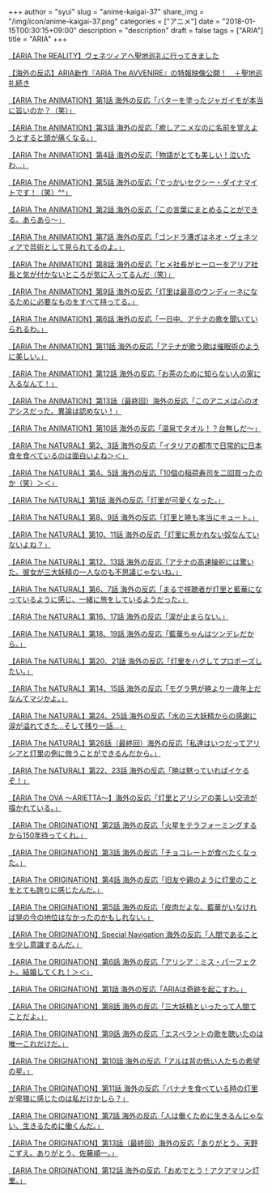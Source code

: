 +++
author = "syui"
slug = "anime-kaigai-37"
share_img = "/img/icon/anime-kaigai-37.png"
categories = ["アニメ"]
date = "2018-01-15T00:30:15+09:00"
description = "description"
draft = false
tags = ["ARIA"]
title = "ARIA"
+++



<a href="http://cosmoneapolitan.blog.fc2.com/blog-entry-422.html" rel="nofollow" target="_blank" title="【ARIA The REALITY】ヴェネツィアへ聖地巡礼に行ってきました">【ARIA The REALITY】ヴェネツィアへ聖地巡礼に行ってきました</a>

<a href="http://cosmoneapolitan.blog.fc2.com/blog-entry-423.html" rel="nofollow" target="_blank" title="【海外の反応】ARIA新作『ARIA The AVVENIRE』の特報映像公開！　＋聖地巡礼続き">【海外の反応】ARIA新作『ARIA The AVVENIRE』の特報映像公開！　＋聖地巡礼続き</a>

<a href="http://cough.cocolog-nifty.com/blog/2013/08/aria-the-animat.html" rel="nofollow" target="_blank" title="【ARIA The ANIMATION】第1話 海外の反応「バターを塗ったジャガイモが本当に旨いのか？（笑）」">【ARIA The ANIMATION】第1話 海外の反応「バターを塗ったジャガイモが本当に旨いのか？（笑）」</a>

<a href="http://cough.cocolog-nifty.com/blog/2013/09/aria-the-anim-1.html" rel="nofollow" target="_blank" title="【ARIA The ANIMATION】第3話 海外の反応「癒しアニメなのに名前を覚えようとすると頭が痛くなる。」">【ARIA The ANIMATION】第3話 海外の反応「癒しアニメなのに名前を覚えようとすると頭が痛くなる。」</a>

<a href="http://cough.cocolog-nifty.com/blog/2013/09/aria-the-anim-2.html" rel="nofollow" target="_blank" title="【ARIA The ANIMATION】第4話 海外の反応「物語がとても美しい！泣いたわ…」">【ARIA The ANIMATION】第4話 海外の反応「物語がとても美しい！泣いたわ…」</a>

<a href="http://cough.cocolog-nifty.com/blog/2013/09/aria-the-anim-3.html" rel="nofollow" target="_blank" title="【ARIA The ANIMATION】第5話 海外の反応「でっかいセクシー・ダイナマイトです！（笑）^^」">【ARIA The ANIMATION】第5話 海外の反応「でっかいセクシー・ダイナマイトです！（笑）^^」</a>

<a href="http://cough.cocolog-nifty.com/blog/2013/09/aria-the-animat.html" rel="nofollow" target="_blank" title="【ARIA The ANIMATION】第2話 海外の反応「この言葉にまとめることができる。あらあら～」">【ARIA The ANIMATION】第2話 海外の反応「この言葉にまとめることができる。あらあら～」</a>

<a href="http://cough.cocolog-nifty.com/blog/2013/10/aria-the-anim-1.html" rel="nofollow" target="_blank" title="【ARIA The ANIMATION】第7話 海外の反応「ゴンドラ漕ぎはネオ・ヴェネツィアで芸術として見られてるのよ。」">【ARIA The ANIMATION】第7話 海外の反応「ゴンドラ漕ぎはネオ・ヴェネツィアで芸術として見られてるのよ。」</a>

<a href="http://cough.cocolog-nifty.com/blog/2013/10/aria-the-anim-2.html" rel="nofollow" target="_blank" title="【ARIA The ANIMATION】第8話 海外の反応「ヒメ社長がヒーローをアリア社長と気が付かないところが気に入ってるんだ（笑）」">【ARIA The ANIMATION】第8話 海外の反応「ヒメ社長がヒーローをアリア社長と気が付かないところが気に入ってるんだ（笑）」</a>

<a href="http://cough.cocolog-nifty.com/blog/2013/10/aria-the-anim-3.html" rel="nofollow" target="_blank" title="【ARIA The ANIMATION】第9話 海外の反応「灯里は最高のウンディーネになるために必要なものをすべて持ってる。」">【ARIA The ANIMATION】第9話 海外の反応「灯里は最高のウンディーネになるために必要なものをすべて持ってる。」</a>

<a href="http://cough.cocolog-nifty.com/blog/2013/10/aria-the-animat.html" rel="nofollow" target="_blank" title="【ARIA The ANIMATION】第6話 海外の反応「一日中、アテナの歌を聞いていられるわ。」">【ARIA The ANIMATION】第6話 海外の反応「一日中、アテナの歌を聞いていられるわ。」</a>

<a href="http://cough.cocolog-nifty.com/blog/2013/11/aria-the-anim-1.html" rel="nofollow" target="_blank" title="【ARIA The ANIMATION】第11話 海外の反応「アテナが歌う歌は催眠術のように美しい。」">【ARIA The ANIMATION】第11話 海外の反応「アテナが歌う歌は催眠術のように美しい。」</a>

<a href="http://cough.cocolog-nifty.com/blog/2013/11/aria-the-anim-2.html" rel="nofollow" target="_blank" title="【ARIA The ANIMATION】第12話 海外の反応「お茶のために知らない人の家に入るなんて！」">【ARIA The ANIMATION】第12話 海外の反応「お茶のために知らない人の家に入るなんて！」</a>

<a href="http://cough.cocolog-nifty.com/blog/2013/11/aria-the-anim-3.html" rel="nofollow" target="_blank" title="【ARIA The ANIMATION】第13話（最終回）海外の反応「このアニメは心のオアシスだった。異論は認めない！」">【ARIA The ANIMATION】第13話（最終回）海外の反応「このアニメは心のオアシスだった。異論は認めない！」</a>

<a href="http://cough.cocolog-nifty.com/blog/2013/11/aria-the-animat.html" rel="nofollow" target="_blank" title="【ARIA The ANIMATION】第10話 海外の反応「温泉でタオル！？台無しだ～」">【ARIA The ANIMATION】第10話 海外の反応「温泉でタオル！？台無しだ～」</a>

<a href="http://cough.cocolog-nifty.com/blog/2014/01/aria-the-natu-1.html" rel="nofollow" target="_blank" title="【ARIA The NATURAL】第2、3話 海外の反応「イタリアの都市で日常的に日本食を食べているのは面白いよね＞＜」">【ARIA The NATURAL】第2、3話 海外の反応「イタリアの都市で日常的に日本食を食べているのは面白いよね＞＜」</a>

<a href="http://cough.cocolog-nifty.com/blog/2014/01/aria-the-natu-2.html" rel="nofollow" target="_blank" title="【ARIA The NATURAL】第4、5話 海外の反応「10個の稲荷寿司を二回買ったのか（笑）＞＜」">【ARIA The NATURAL】第4、5話 海外の反応「10個の稲荷寿司を二回買ったのか（笑）＞＜」</a>

<a href="http://cough.cocolog-nifty.com/blog/2014/01/aria-the-natura.html" rel="nofollow" target="_blank" title="【ARIA The NATURAL】第1話 海外の反応「灯里が可愛くなった。」">【ARIA The NATURAL】第1話 海外の反応「灯里が可愛くなった。」</a>

<a href="http://cough.cocolog-nifty.com/blog/2014/02/aria-the-natu-1.html" rel="nofollow" target="_blank" title="【ARIA The NATURAL】第8、9話 海外の反応「灯里と暁も本当にキュート。」">【ARIA The NATURAL】第8、9話 海外の反応「灯里と暁も本当にキュート。」</a>

<a href="http://cough.cocolog-nifty.com/blog/2014/02/aria-the-natu-2.html" rel="nofollow" target="_blank" title="【ARIA The NATURAL】第10、11話 海外の反応「灯里に惹かれない奴なんていないよね？」">【ARIA The NATURAL】第10、11話 海外の反応「灯里に惹かれない奴なんていないよね？」</a>

<a href="http://cough.cocolog-nifty.com/blog/2014/02/aria-the-natu-3.html" rel="nofollow" target="_blank" title="【ARIA The NATURAL】第12、13話 海外の反応「アテナの高速操舵には驚いた。彼女が三大妖精の一人なのも不思議じゃないね。」">【ARIA The NATURAL】第12、13話 海外の反応「アテナの高速操舵には驚いた。彼女が三大妖精の一人なのも不思議じゃないね。」</a>

<a href="http://cough.cocolog-nifty.com/blog/2014/02/aria-the-natura.html" rel="nofollow" target="_blank" title="【ARIA The NATURAL】第6、7話 海外の反応「まるで視聴者が灯里と藍華になっているように感じ、一緒に旅をしているようだった。」">【ARIA The NATURAL】第6、7話 海外の反応「まるで視聴者が灯里と藍華になっているように感じ、一緒に旅をしているようだった。」</a>

<a href="http://cough.cocolog-nifty.com/blog/2014/03/aria-the-natu-1.html" rel="nofollow" target="_blank" title="【ARIA The NATURAL】第16、17話 海外の反応「涙が止まらない。」">【ARIA The NATURAL】第16、17話 海外の反応「涙が止まらない。」</a>

<a href="http://cough.cocolog-nifty.com/blog/2014/03/aria-the-natu-2.html" rel="nofollow" target="_blank" title="【ARIA The NATURAL】第18、19話 海外の反応「藍華ちゃんはツンデレだから。」">【ARIA The NATURAL】第18、19話 海外の反応「藍華ちゃんはツンデレだから。」</a>

<a href="http://cough.cocolog-nifty.com/blog/2014/03/aria-the-natu-3.html" rel="nofollow" target="_blank" title="【ARIA The NATURAL】第20、21話 海外の反応「灯里をハグしてプロポーズしたい。」">【ARIA The NATURAL】第20、21話 海外の反応「灯里をハグしてプロポーズしたい。」</a>

<a href="http://cough.cocolog-nifty.com/blog/2014/03/aria-the-natura.html" rel="nofollow" target="_blank" title="【ARIA The NATURAL】第14、15話 海外の反応「モグラ男が暁より一歳年上だなんてマジかよ。」">【ARIA The NATURAL】第14、15話 海外の反応「モグラ男が暁より一歳年上だなんてマジかよ。」</a>

<a href="http://cough.cocolog-nifty.com/blog/2014/04/aria-the-natu-1.html" rel="nofollow" target="_blank" title="【ARIA The NATURAL】第24、25話 海外の反応「水の三大妖精からの感謝に涙が溢れてきた…そして残り一話…」">【ARIA The NATURAL】第24、25話 海外の反応「水の三大妖精からの感謝に涙が溢れてきた…そして残り一話…」</a>

<a href="http://cough.cocolog-nifty.com/blog/2014/04/aria-the-natu-2.html" rel="nofollow" target="_blank" title="【ARIA The NATURAL】第26話（最終回）海外の反応「私達はいつだってアリシアと灯里の例に倣うことができるんだから。」">【ARIA The NATURAL】第26話（最終回）海外の反応「私達はいつだってアリシアと灯里の例に倣うことができるんだから。」</a>

<a href="http://cough.cocolog-nifty.com/blog/2014/04/aria-the-natura.html" rel="nofollow" target="_blank" title="【ARIA The NATURAL】第22、23話 海外の反応「暁は黙っていればイケるぞ！」">【ARIA The NATURAL】第22、23話 海外の反応「暁は黙っていればイケるぞ！」</a>

<a href="http://cough.cocolog-nifty.com/blog/2014/04/aria-the-ova-ar.html" rel="nofollow" target="_blank" title="【ARIA The OVA ～ARIETTA～】海外の反応「灯里とアリシアの美しい交流が描かれている。」">【ARIA The OVA ～ARIETTA～】海外の反応「灯里とアリシアの美しい交流が描かれている。」</a>

<a href="http://cough.cocolog-nifty.com/blog/2014/05/aria-the-orig-1.html" rel="nofollow" target="_blank" title="【ARIA The ORIGINATION】第2話 海外の反応「火星をテラフォーミングするから150年待ってくれ。」">【ARIA The ORIGINATION】第2話 海外の反応「火星をテラフォーミングするから150年待ってくれ。」</a>

<a href="http://cough.cocolog-nifty.com/blog/2014/05/aria-the-orig-2.html" rel="nofollow" target="_blank" title="【ARIA The ORIGINATION】第3話 海外の反応「チョコレートが食べたくなった。」">【ARIA The ORIGINATION】第3話 海外の反応「チョコレートが食べたくなった。」</a>

<a href="http://cough.cocolog-nifty.com/blog/2014/05/aria-the-orig-3.html" rel="nofollow" target="_blank" title="【ARIA The ORIGINATION】第4話 海外の反応「旧友や親のように灯里のことをとても誇りに感じたんだ。」">【ARIA The ORIGINATION】第4話 海外の反応「旧友や親のように灯里のことをとても誇りに感じたんだ。」</a>

<a href="http://cough.cocolog-nifty.com/blog/2014/05/aria-the-orig-4.html" rel="nofollow" target="_blank" title="【ARIA The ORIGINATION】第5話 海外の反応「皮肉だよな、藍華がいなければ晃の今の地位はなかったのかもしれない。」">【ARIA The ORIGINATION】第5話 海外の反応「皮肉だよな、藍華がいなければ晃の今の地位はなかったのかもしれない。」</a>

<a href="http://cough.cocolog-nifty.com/blog/2014/05/aria-the-orig-5.html" rel="nofollow" target="_blank" title="【ARIA The ORIGINATION】Special Navigation 海外の反応「人間であることを少し意識するんだ。」">【ARIA The ORIGINATION】Special Navigation 海外の反応「人間であることを少し意識するんだ。」</a>

<a href="http://cough.cocolog-nifty.com/blog/2014/05/aria-the-orig-6.html" rel="nofollow" target="_blank" title="【ARIA The ORIGINATION】第6話 海外の反応「アリシア：ミス・パーフェクト。結婚してくれ！＞＜」">【ARIA The ORIGINATION】第6話 海外の反応「アリシア：ミス・パーフェクト。結婚してくれ！＞＜」</a>

<a href="http://cough.cocolog-nifty.com/blog/2014/05/aria-the-origin.html" rel="nofollow" target="_blank" title="【ARIA The ORIGINATION】第1話 海外の反応「ARIAは奇跡を起こすわ。」">【ARIA The ORIGINATION】第1話 海外の反応「ARIAは奇跡を起こすわ。」</a>

<a href="http://cough.cocolog-nifty.com/blog/2014/06/aria-the-orig-1.html" rel="nofollow" target="_blank" title="【ARIA The ORIGINATION】第8話 海外の反応「三大妖精といったって人間てことだよ。」">【ARIA The ORIGINATION】第8話 海外の反応「三大妖精といったって人間てことだよ。」</a>

<a href="http://cough.cocolog-nifty.com/blog/2014/06/aria-the-orig-2.html" rel="nofollow" target="_blank" title="【ARIA The ORIGINATION】第9話 海外の反応「エスペラントの歌を聴いたのは唯一これだけだ。」">【ARIA The ORIGINATION】第9話 海外の反応「エスペラントの歌を聴いたのは唯一これだけだ。」</a>

<a href="http://cough.cocolog-nifty.com/blog/2014/06/aria-the-orig-3.html" rel="nofollow" target="_blank" title="【ARIA The ORIGINATION】第10話 海外の反応「アルは背の低い人たちの希望の星。」">【ARIA The ORIGINATION】第10話 海外の反応「アルは背の低い人たちの希望の星。」</a>

<a href="http://cough.cocolog-nifty.com/blog/2014/06/aria-the-orig-4.html" rel="nofollow" target="_blank" title="【ARIA The ORIGINATION】第11話 海外の反応「バナナを食べている時の灯里が卑猥に感じたのは私だけかしら？」">【ARIA The ORIGINATION】第11話 海外の反応「バナナを食べている時の灯里が卑猥に感じたのは私だけかしら？」</a>

<a href="http://cough.cocolog-nifty.com/blog/2014/06/aria-the-origin.html" rel="nofollow" target="_blank" title="【ARIA The ORIGINATION】第7話 海外の反応「人は働くために生きるんじゃない、生きるために働くんだ。」">【ARIA The ORIGINATION】第7話 海外の反応「人は働くために生きるんじゃない、生きるために働くんだ。」</a>

<a href="http://cough.cocolog-nifty.com/blog/2014/07/aria-the-orig-1.html" rel="nofollow" target="_blank" title="【ARIA The ORIGINATION】第13話（最終回）海外の反応「ありがとう、天野こずえ。ありがとう、佐藤順一。」">【ARIA The ORIGINATION】第13話（最終回）海外の反応「ありがとう、天野こずえ。ありがとう、佐藤順一。」</a>

<a href="http://cough.cocolog-nifty.com/blog/2014/07/aria-the-origin.html" rel="nofollow" target="_blank" title="【ARIA The ORIGINATION】第12話 海外の反応「おめでとう！アクアマリン灯里。」">【ARIA The ORIGINATION】第12話 海外の反応「おめでとう！アクアマリン灯里。」</a>

